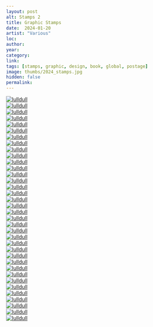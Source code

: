 ```yaml
---
layout: post
alt: Stamps 2
title: Graphic Stamps
date:  2024-01-20
artist: "Various"
loc: 
author: 
year: 
category: 
link: 
tags: [stamps, graphic, design, book, global, postage]
image: thumbs/2024_stamps.jpg
hidden: false
permalink:
---
```






<div class="post_image">
	<a href="{{ site.baseurl }}/images/posts/2024_stamps/001.jpg" target="_blank">
	<img src="{{ site.baseurl }}/images/posts/2024_stamps/001.jpg" alt="lulldull"></a>
</div>

<div class="post_image">
	<a href="{{ site.baseurl }}/images/posts/2024_stamps/002.jpg" target="_blank">
	<img src="{{ site.baseurl }}/images/posts/2024_stamps/002.jpg" alt="lulldull"></a>
</div>

<div class="post_image">
	<a href="{{ site.baseurl }}/images/posts/2024_stamps/003.jpg" target="_blank">
	<img src="{{ site.baseurl }}/images/posts/2024_stamps/003.jpg" alt="lulldull"></a>
</div>

<div class="post_image">
	<a href="{{ site.baseurl }}/images/posts/2024_stamps/004.jpg" target="_blank">
	<img src="{{ site.baseurl }}/images/posts/2024_stamps/004.jpg" alt="lulldull"></a>
</div>

<div class="post_image">
	<a href="{{ site.baseurl }}/images/posts/2024_stamps/005.jpg" target="_blank">
	<img src="{{ site.baseurl }}/images/posts/2024_stamps/005.jpg" alt="lulldull"></a>
</div>

<div class="post_image">
	<a href="{{ site.baseurl }}/images/posts/2024_stamps/006.jpg" target="_blank">
	<img src="{{ site.baseurl }}/images/posts/2024_stamps/006.jpg" alt="lulldull"></a>
</div>

<div class="post_image">
	<a href="{{ site.baseurl }}/images/posts/2024_stamps/007.jpg" target="_blank">
	<img src="{{ site.baseurl }}/images/posts/2024_stamps/007.jpg" alt="lulldull"></a>
</div>


<div class="post_image">
	<a href="{{ site.baseurl }}/images/posts/2024_stamps/008.jpg" target="_blank">
	<img src="{{ site.baseurl }}/images/posts/2024_stamps/008.jpg" alt="lulldull"></a>
</div>

<div class="post_image">
	<a href="{{ site.baseurl }}/images/posts/2024_stamps/009.jpg" target="_blank">
	<img src="{{ site.baseurl }}/images/posts/2024_stamps/009.jpg" alt="lulldull"></a>
</div>

<div class="post_image">
	<a href="{{ site.baseurl }}/images/posts/2024_stamps/010.jpg" target="_blank">
	<img src="{{ site.baseurl }}/images/posts/2024_stamps/010.jpg" alt="lulldull"></a>
</div>


<div class="post_image">
	<a href="{{ site.baseurl }}/images/posts/2024_stamps/011.jpg" target="_blank">
	<img src="{{ site.baseurl }}/images/posts/2024_stamps/011.jpg" alt="lulldull"></a>
</div>


<div class="post_image">
	<a href="{{ site.baseurl }}/images/posts/2024_stamps/012.jpg" target="_blank">
	<img src="{{ site.baseurl }}/images/posts/2024_stamps/012.jpg" alt="lulldull"></a>
</div>


<div class="post_image">
	<a href="{{ site.baseurl }}/images/posts/2024_stamps/013.jpg" target="_blank">
	<img src="{{ site.baseurl }}/images/posts/2024_stamps/013.jpg" alt="lulldull"></a>
</div>


<div class="post_image">
	<a href="{{ site.baseurl }}/images/posts/2024_stamps/014.jpg" target="_blank">
	<img src="{{ site.baseurl }}/images/posts/2024_stamps/014.jpg" alt="lulldull"></a>
</div>


<div class="post_image">
	<a href="{{ site.baseurl }}/images/posts/2024_stamps/015.jpg" target="_blank">
	<img src="{{ site.baseurl }}/images/posts/2024_stamps/015.jpg" alt="lulldull"></a>
</div>

<div class="post_image">
	<a href="{{ site.baseurl }}/images/posts/2024_stamps/016.jpg" target="_blank">
	<img src="{{ site.baseurl }}/images/posts/2024_stamps/016.jpg" alt="lulldull"></a>
</div>

<div class="post_image">
	<a href="{{ site.baseurl }}/images/posts/2024_stamps/017.jpg" target="_blank">
	<img src="{{ site.baseurl }}/images/posts/2024_stamps/017.jpg" alt="lulldull"></a>
</div>

<div class="post_image">
	<a href="{{ site.baseurl }}/images/posts/2024_stamps/018.jpg" target="_blank">
	<img src="{{ site.baseurl }}/images/posts/2024_stamps/018.jpg" alt="lulldull"></a>
</div>

<div class="post_image">
	<a href="{{ site.baseurl }}/images/posts/2024_stamps/019.jpg" target="_blank">
	<img src="{{ site.baseurl }}/images/posts/2024_stamps/019.jpg" alt="lulldull"></a>
</div>

<div class="post_image">
	<a href="{{ site.baseurl }}/images/posts/2024_stamps/020.jpg" target="_blank">
	<img src="{{ site.baseurl }}/images/posts/2024_stamps/020.jpg" alt="lulldull"></a>
</div>

<div class="post_image">
	<a href="{{ site.baseurl }}/images/posts/2024_stamps/021.jpg" target="_blank">
	<img src="{{ site.baseurl }}/images/posts/2024_stamps/021.jpg" alt="lulldull"></a>
</div>

<div class="post_image">
	<a href="{{ site.baseurl }}/images/posts/2024_stamps/022.jpg" target="_blank">
	<img src="{{ site.baseurl }}/images/posts/2024_stamps/022.jpg" alt="lulldull"></a>
</div>

<div class="post_image">
	<a href="{{ site.baseurl }}/images/posts/2024_stamps/023.jpg" target="_blank">
	<img src="{{ site.baseurl }}/images/posts/2024_stamps/023.jpg" alt="lulldull"></a>
</div>

<div class="post_image">
	<a href="{{ site.baseurl }}/images/posts/2024_stamps/024.jpg" target="_blank">
	<img src="{{ site.baseurl }}/images/posts/2024_stamps/024.jpg" alt="lulldull"></a>
</div>

<div class="post_image">
	<a href="{{ site.baseurl }}/images/posts/2024_stamps/025.jpg" target="_blank">
	<img src="{{ site.baseurl }}/images/posts/2024_stamps/025.jpg" alt="lulldull"></a>
</div>

<div class="post_image">
	<a href="{{ site.baseurl }}/images/posts/2024_stamps/026.jpg" target="_blank">
	<img src="{{ site.baseurl }}/images/posts/2024_stamps/026.jpg" alt="lulldull"></a>
</div>

<div class="post_image">
	<a href="{{ site.baseurl }}/images/posts/2024_stamps/027.jpg" target="_blank">
	<img src="{{ site.baseurl }}/images/posts/2024_stamps/027.jpg" alt="lulldull"></a>
</div>

<div class="post_image">
	<a href="{{ site.baseurl }}/images/posts/2024_stamps/028.jpg" target="_blank">
	<img src="{{ site.baseurl }}/images/posts/2024_stamps/028.jpg" alt="lulldull"></a>
</div>

<div class="post_image">
	<a href="{{ site.baseurl }}/images/posts/2024_stamps/029.jpg" target="_blank">
	<img src="{{ site.baseurl }}/images/posts/2024_stamps/029.jpg" alt="lulldull"></a>
</div>

<div class="post_image">
	<a href="{{ site.baseurl }}/images/posts/2024_stamps/030.jpg" target="_blank">
	<img src="{{ site.baseurl }}/images/posts/2024_stamps/030.jpg" alt="lulldull"></a>
</div>


<div class="post_image">
	<a href="{{ site.baseurl }}/images/posts/2024_stamps/031.jpg" target="_blank">
	<img src="{{ site.baseurl }}/images/posts/2024_stamps/031.jpg" alt="lulldull"></a>
</div>

<div class="post_image">
	<a href="{{ site.baseurl }}/images/posts/2024_stamps/032.jpg" target="_blank">
	<img src="{{ site.baseurl }}/images/posts/2024_stamps/032.jpg" alt="lulldull"></a>
</div>

<div class="post_image">
	<a href="{{ site.baseurl }}/images/posts/2024_stamps/033.jpg" target="_blank">
	<img src="{{ site.baseurl }}/images/posts/2024_stamps/033.jpg" alt="lulldull"></a>
</div>

<div class="post_image">
	<a href="{{ site.baseurl }}/images/posts/2024_stamps/034.jpg" target="_blank">
	<img src="{{ site.baseurl }}/images/posts/2024_stamps/034.jpg" alt="lulldull"></a>
</div>

<div class="post_image">
	<a href="{{ site.baseurl }}/images/posts/2024_stamps/035.jpg" target="_blank">
	<img src="{{ site.baseurl }}/images/posts/2024_stamps/035.jpg" alt="lulldull"></a>
</div>

<div class="post_image">
	<a href="{{ site.baseurl }}/images/posts/2024_stamps/036.jpg" target="_blank">
	<img src="{{ site.baseurl }}/images/posts/2024_stamps/036.jpg" alt="lulldull"></a>
</div>


